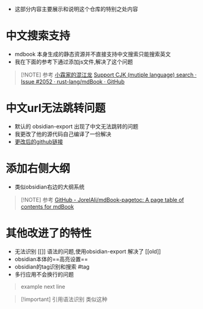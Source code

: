 - 这部分内容主要展示和说明这个仓库的特别之处内容
# 中文搜索支持
- mdbook 本身生成的静态资源并不直接支持中文搜索只能搜索英文
- 我在下面的参考下通过添加js文件,解决了这个问题
> [!NOTE] 参考
> [小霖家的混江龙](https://lijunlin2022.github.io/docs/tool/mdbook/)
> [Support CJK (mutiple language) search · Issue #2052 · rust-lang/mdBook · GitHub](https://github.com/rust-lang/mdBook/issues/2052)
# 中文url无法跳转问题
- 默认的 obsidian-export 出现了中文无法跳转的问题
- 我更改了他的源代码自己编译了一份解决
- [更改后的github链接](https://github.com/chenxuan520/obsidian-export)
# 添加右侧大纲
- 类似obsidian右边的大纲系统
> [!NOTE] 参考
> [GitHub - JorelAli/mdBook-pagetoc: A page table of contents for mdBook](https://github.com/JorelAli/mdBook-pagetoc)
# 其他改进了的特性
- 无法识别 \[\[\]\] 语法的问题,使用obsidian-export 解决了 [[old]]
- obsidian本体的==高亮设置==
- obsidian的tag识别和搜索 #tag
- 多行应用不会换行的问题
> example
> next line

> [!important] 引用语法识别
> 类似这种



